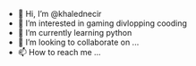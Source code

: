 - 👋 Hi, I’m @khalednecir
- 👀 I’m interested in gaming divlopping cooding
- 🌱 I’m currently learning python
- 💞️ I’m looking to collaborate on ...
- 📫 How to reach me ...

<!---
khalednecir/khalednecir is a ✨ special ✨ repository because its `README.md` (this file) appears on your GitHub profile.
You can click the Preview link to take a look at your changes.
--->
